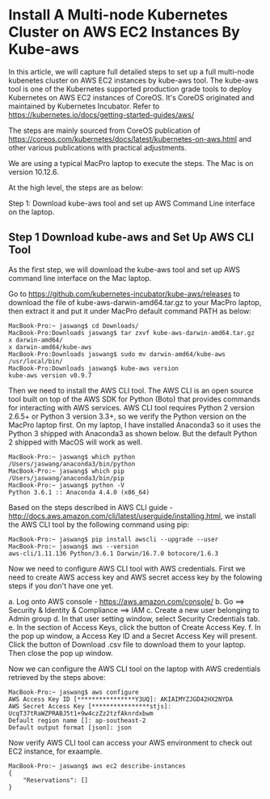 # Install A Multi-node Kubernetes Cluster on AWS EC2 Instances By Kube-aws

In this article, we will capture full detailed steps to set up a full multi-node kubenetes cluster on AWS EC2 instances by kube-aws tool. The kube-aws tool is one of the Kubernetes supported production grade tools to deploy Kubernetes on AWS EC2 instances of CoreOS. It's CoreOS originated and maintained by Kubernetes Incubator. Refer to https://kubernetes.io/docs/getting-started-guides/aws/

The steps are mainly sourced from CoreOS publication of https://coreos.com/kubernetes/docs/latest/kubernetes-on-aws.html and other various publications with practical adjustments. 

We are using a typical MacPro laptop to execute the steps. The Mac is on version 10.12.6. 

At the high level, the steps are as below: 

Step 1: Download kube-aws tool and set up AWS Command Line interface on the laptop. 

## Step 1 Download kube-aws and Set Up AWS CLI Tool

As the first step, we will download the kube-aws tool and set up AWS command line interface on the Mac laptop. 

Go to https://github.com/kubernetes-incubator/kube-aws/releases to download the file of kube-aws-darwin-amd64.tar.gz to your MacPro laptop, then extract it and put it under MacPro default command PATH as below:
```
MacBook-Pro:~ jaswang$ cd Downloads/
MacBook-Pro:Downloads jaswang$ tar zxvf kube-aws-darwin-amd64.tar.gz 
x darwin-amd64/
x darwin-amd64/kube-aws
MacBook-Pro:Downloads jaswang$ sudo mv darwin-amd64/kube-aws /usr/local/bin/
MacBook-Pro:Downloads jaswang$ kube-aws version
kube-aws version v0.9.7
```
Then we need to install the AWS CLI tool. The AWS CLI is an open source tool built on top of the AWS SDK for Python (Boto) that provides commands for interacting with AWS services. AWS CLI tool requires Python 2 version 2.6.5+ or Python 3 version 3.3+, so we verify the Python version on the MacPro laptop first. On my laptop, I have installed Anaconda3 so it uses the Python 3 shipped with Anaconda3 as shown below. But the default Python 2 shipped with MacOS will work as well. 
```
MacBook-Pro:~ jaswang$ which python
/Users/jaswang/anaconda3/bin/python
MacBook-Pro:~ jaswang$ which pip
/Users/jaswang/anaconda3/bin/pip
MacBook-Pro:~ jaswang$ python -V
Python 3.6.1 :: Anaconda 4.4.0 (x86_64)
```
Based on the steps described in AWS CLI guide - http://docs.aws.amazon.com/cli/latest/userguide/installing.html, we install the AWS CLI tool by the following command using pip: 
```
MacBook-Pro:~ jaswang$ pip install awscli --upgrade --user
MacBook-Pro:~ jaswang$ aws --version
aws-cli/1.11.136 Python/3.6.1 Darwin/16.7.0 botocore/1.6.3
```
Now we need to configure AWS CLI tool with AWS credentials. First we need to create AWS access key and AWS secret access key by the folowing steps if you don't have one yet. 

a. Log onto AWS console - https://aws.amazon.com/console/ 
b. Go ==> Security & Identity & Compliance ==> IAM
c. Create a new user belonging to Admin group
d. In that user setting window, select Security Credentials tab. 
e. In the section of Access Keys, click the button of Create Access Key. 
f. In the pop up window, a Access Key ID and a Secret Access Key will present. Click the button of Download .csv file to download them to your laptop. Then close the pop up window. 

Now we can configure the AWS CLI tool on the laptop with AWS credentials retrieved by the steps above: 
```
MacBook-Pro:~ jaswang$ aws configure
AWS Access Key ID [****************Y3UQ]: AKIAIMYZJGD42HX2NYDA
AWS Secret Access Key [****************stjs]: UcqT37tRaWZPRABJ5t1+9w4czZz2tzfAknrdxbwm
Default region name []: ap-southeast-2
Default output format [json]: json
```
Now verify AWS CLI tool can access your AWS environment to check out EC2 instance, for exaample. 
```
MacBook-Pro:~ jaswang$ aws ec2 describe-instances
{
    "Reservations": []
}
```







